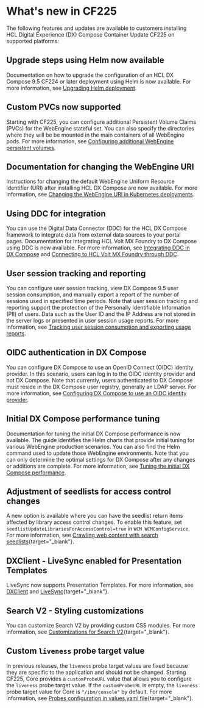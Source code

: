 # What's new in CF225

The following features and updates are available to customers installing HCL Digital Experience (DX) Compose Container Update CF225 on supported platforms:

## Upgrade steps using Helm now available

Documentation on how to upgrade the configuration of an HCL DX Compose 9.5 CF224 or later deployment using Helm is now available. For more information, see [Upgrading Helm deployment](../deploy_dx/install/kubernetes_deployment/update_helm_deployment.md).

## Custom PVCs now supported

Starting with CF225, you can configure additional Persistent Volume Claims (PVCs) for the WebEngine stateful set. You can also specify the directories where they will be be mounted in the main containers of all WebEngine pods. For more information, see [Configuring additional WebEngine persistent volumes](../deploy_dx/install/kubernetes_deployment/preparation/mandatory_tasks/prepare_persistent_volume_claims.md#configuring-additional-webengine-persistent-volumes).

## Documentation for changing the WebEngine URI

Instructions for changing the default WebEngine Uniform Resource Identifier (URI) after installing HCL DX Compose are now available. For more information, see [Changing the WebEngine URI in Kubernetes deployments](../deploy_dx/manage/cfg_webengine/changing_portal_uri_in_kubernetes.md).

## Using DDC for integration

You can use the Digital Data Connector (DDC) for the HCL DX Compose framework to integrate data from external data sources to your portal pages. Documentation for integrating HCL Volt MX Foundry to DX Compose using DDC is now available. For more information, see [Integrating DDC in DX Compose](../deploy_dx/manage/cfg_dx_compose/integrate_ddc/index.md) and [Connecting to HCL Volt MX Foundry through DDC](../deploy_dx/manage/cfg_dx_compose/integrate_ddc/integrating_voltmx_foundry/index.md).

## User session tracking and reporting

You can configure user session tracking, view DX Compose 9.5 user session consumption, and manually export a report of the number of sessions used in specified time periods. Note that user session tracking and reporting support the protection of the Personally Identifiable Information (PII) of users. Data such as the User ID and the IP Address are not stored in the server logs or presented in user session usage reports. For more information, see [Tracking user session consumption and exporting usage reports](../getting_started/download/export_usage_report.md).

## OIDC authentication in DX Compose

You can configure DX Compose to use an OpenID Connect (OIDC) identity provider. In this scenario, users can log in to the OIDC identity provider and not DX Compose. Note that currently, users authenticated to DX Compose must reside in the DX Compose user registry, generally an LDAP server. For more information, see [Configuring DX Compose to use an OIDC identity provider](../deploy_dx/manage/cfg_webengine/configure_compose_to_use_oidc.md).

## Initial DX Compose performance tuning

Documentation for tuning the initial DX Compose performance is now available. The guide identifies the Helm charts that provide initial tuning for various WebEngine production scenarios. You can also find the Helm command used to update those WebEngine environments. Note that you can only determine the optimal settings for DX Compose after any changes or additions are complete. For more information, see [Tuning the initial DX Compose performance](../deploy_dx/manage/cfg_webengine/tune_initial_portal_performance.md).

## Adjustment of seedlists for access control changes

A new option is available where you can have the seedlist return items affected by library access control changes. To enable this feature, set ```seedlistUpdateLibrariesForAccessControl=true``` in `WCM WCMConfigService`. For more information, see [Crawling web content with search seedlists](https://help.hcl-software.com/digital-experience/9.5/latest/build_sites/search/crawling_webcontent_seedbase/){target="_blank"}.

## DXClient - LiveSync enabled for Presentation Templates

LiveSync now supports Presentation Templates. For more information, see [DXClient](https://help.hcl-software.com/digital-experience/9.5/latest/extend_dx/development_tools/dxclient/) and [LiveSync](https://help.hcl-software.com/digital-experience/9.5/latest/extend_dx/development_tools/dxclient/dxclient_artifact_types/livesync/){target="_blank"}.

## Search V2 - Styling customizations

You can customize Search V2 by providing custom CSS modules. For more information, see [Customizations for Search V2](https://help.hcl-software.com/digital-experience/9.5/latest/build_sites/search_v2/customizations/){target="_blank"}.

## Custom `liveness` probe target value

In previous releases, the `liveness` probe target values are fixed because they are specific to the application and should not be changed. Starting CF225, Core provides a `customProbeURL` value that allows you to configure the `liveness` probe target value. If the `customProbeURL` is empty, the `liveness` probe target value for Core is `"/ibm/console"` by default. For more information, see [Probes configuration in values.yaml file](https://help.hcl-software.com/digital-experience/9.5/latest/deployment/install/container/helm_deployment/preparation/mandatory_tasks/probes_configuration/){target="_blank"}.
